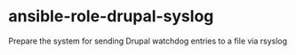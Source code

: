 # ansible-role-drupal-syslog
Prepare the system for sending Drupal watchdog entries to a file via rsyslog

